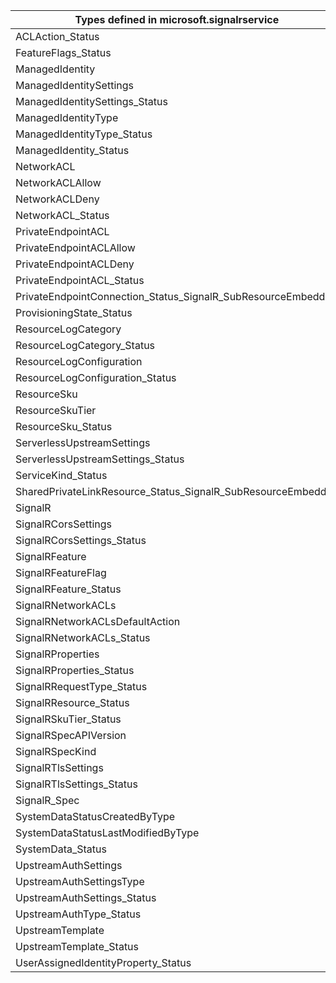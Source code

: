 | Types defined in microsoft.signalrservice                    | v1alpha1api20211001 |
|--------------------------------------------------------------|---------------------|
| ACLAction_Status                                             | v1alpha1api20211001 |
| FeatureFlags_Status                                          | v1alpha1api20211001 |
| ManagedIdentity                                              | v1alpha1api20211001 |
| ManagedIdentitySettings                                      | v1alpha1api20211001 |
| ManagedIdentitySettings_Status                               | v1alpha1api20211001 |
| ManagedIdentityType                                          | v1alpha1api20211001 |
| ManagedIdentityType_Status                                   | v1alpha1api20211001 |
| ManagedIdentity_Status                                       | v1alpha1api20211001 |
| NetworkACL                                                   | v1alpha1api20211001 |
| NetworkACLAllow                                              | v1alpha1api20211001 |
| NetworkACLDeny                                               | v1alpha1api20211001 |
| NetworkACL_Status                                            | v1alpha1api20211001 |
| PrivateEndpointACL                                           | v1alpha1api20211001 |
| PrivateEndpointACLAllow                                      | v1alpha1api20211001 |
| PrivateEndpointACLDeny                                       | v1alpha1api20211001 |
| PrivateEndpointACL_Status                                    | v1alpha1api20211001 |
| PrivateEndpointConnection_Status_SignalR_SubResourceEmbedded | v1alpha1api20211001 |
| ProvisioningState_Status                                     | v1alpha1api20211001 |
| ResourceLogCategory                                          | v1alpha1api20211001 |
| ResourceLogCategory_Status                                   | v1alpha1api20211001 |
| ResourceLogConfiguration                                     | v1alpha1api20211001 |
| ResourceLogConfiguration_Status                              | v1alpha1api20211001 |
| ResourceSku                                                  | v1alpha1api20211001 |
| ResourceSkuTier                                              | v1alpha1api20211001 |
| ResourceSku_Status                                           | v1alpha1api20211001 |
| ServerlessUpstreamSettings                                   | v1alpha1api20211001 |
| ServerlessUpstreamSettings_Status                            | v1alpha1api20211001 |
| ServiceKind_Status                                           | v1alpha1api20211001 |
| SharedPrivateLinkResource_Status_SignalR_SubResourceEmbedded | v1alpha1api20211001 |
| SignalR                                                      | v1alpha1api20211001 |
| SignalRCorsSettings                                          | v1alpha1api20211001 |
| SignalRCorsSettings_Status                                   | v1alpha1api20211001 |
| SignalRFeature                                               | v1alpha1api20211001 |
| SignalRFeatureFlag                                           | v1alpha1api20211001 |
| SignalRFeature_Status                                        | v1alpha1api20211001 |
| SignalRNetworkACLs                                           | v1alpha1api20211001 |
| SignalRNetworkACLsDefaultAction                              | v1alpha1api20211001 |
| SignalRNetworkACLs_Status                                    | v1alpha1api20211001 |
| SignalRProperties                                            | v1alpha1api20211001 |
| SignalRProperties_Status                                     | v1alpha1api20211001 |
| SignalRRequestType_Status                                    | v1alpha1api20211001 |
| SignalRResource_Status                                       | v1alpha1api20211001 |
| SignalRSkuTier_Status                                        | v1alpha1api20211001 |
| SignalRSpecAPIVersion                                        | v1alpha1api20211001 |
| SignalRSpecKind                                              | v1alpha1api20211001 |
| SignalRTlsSettings                                           | v1alpha1api20211001 |
| SignalRTlsSettings_Status                                    | v1alpha1api20211001 |
| SignalR_Spec                                                 | v1alpha1api20211001 |
| SystemDataStatusCreatedByType                                | v1alpha1api20211001 |
| SystemDataStatusLastModifiedByType                           | v1alpha1api20211001 |
| SystemData_Status                                            | v1alpha1api20211001 |
| UpstreamAuthSettings                                         | v1alpha1api20211001 |
| UpstreamAuthSettingsType                                     | v1alpha1api20211001 |
| UpstreamAuthSettings_Status                                  | v1alpha1api20211001 |
| UpstreamAuthType_Status                                      | v1alpha1api20211001 |
| UpstreamTemplate                                             | v1alpha1api20211001 |
| UpstreamTemplate_Status                                      | v1alpha1api20211001 |
| UserAssignedIdentityProperty_Status                          | v1alpha1api20211001 |
